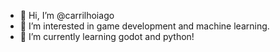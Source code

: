 - 👋 Hi, I’m @carrilhoiago
- 👀 I’m interested in game development and machine learning.
- 🌱 I’m currently learning godot and python!


<!---
carrilhoiago/carrilhoiago is a ✨ special ✨ repository because its `README.md` (this file) appears on your GitHub profile.
You can click the Preview link to take a look at your changes.
--->
